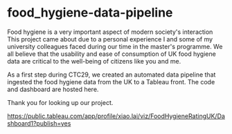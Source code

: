 # food_hygiene-data-pipeline

Food hygiene is a very important aspect of modern society's interaction 
This project came about due to a personal experience I and some of my university colleagues faced during our time in the master's programme.
We all believe that the usability and ease of consumption of UK food hygiene data are critical to the well-being of citizens like you and me.

As a first step during CTC29, we created an automated data pipeline that ingested the food hygiene data from the UK to a Tableau front. 
The code and dashboard are hosted here.

Thank you for looking up our project. 

https://public.tableau.com/app/profile/xiao.lai/viz/FoodHygieneRatingUK/Dashboard1?publish=yes
